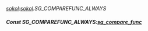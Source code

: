 _[sokol](../../modules/sokol/sokol-module.md):[sokol](../../modules/sokol/sokol-module.md).SG\_COMPAREFUNC\_ALWAYS_
##### Const SG\_COMPAREFUNC\_ALWAYS:[sg_compare_func](../../modules/sokol/sokol-sg_compare_func.md)
